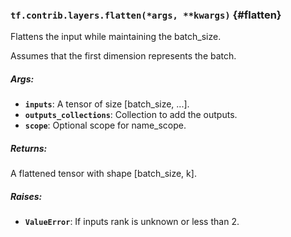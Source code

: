 ### `tf.contrib.layers.flatten(*args, **kwargs)` {#flatten}

Flattens the input while maintaining the batch_size.

  Assumes that the first dimension represents the batch.

##### Args:


*  <b>`inputs`</b>: A tensor of size [batch_size, ...].
*  <b>`outputs_collections`</b>: Collection to add the outputs.
*  <b>`scope`</b>: Optional scope for name_scope.

##### Returns:

  A flattened tensor with shape [batch_size, k].

##### Raises:


*  <b>`ValueError`</b>: If inputs rank is unknown or less than 2.

